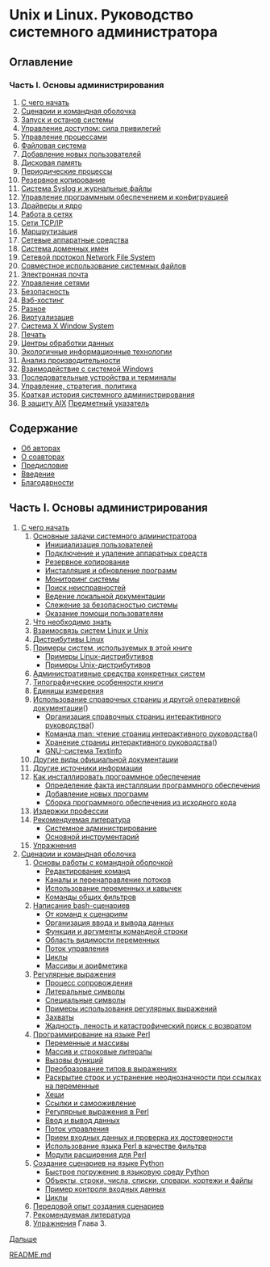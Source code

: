# Unix и Linux. Руководство системного администратора
## Оглавление
### Часть I. Основы администрирования
1. [С чего начать]()
1. [Сценарии и командная оболочка]()
1. [Запуск и останов системы]()
1. [Управление доступом: сила привилегий]()
1. [Управление процессами]()
1. [Файловая система]()
1. [Добавление новых пользователей]()
1. [Дисковая память]()
1. [Периодические процессы]()
1. [Резервное копирование]()
1. [Система Syslog и журнальные файлы]()
1. [Управление программным обеспечением и конфигруацией]()
1. [Драйверы и ядро]()
1. [Работа в сетях]()
1. [Сети TCP/IP]()
1. [Маршрутизация]()
1. [Сетевые аппаратные средства]()
1. [Система доменных имен]()
1. [Сетевой протокол Network File System]()
1. [Совместное использование системных файлов]()
1. [Электронная почта]()
1. [Управление сетями]()
1. [Безопасность]()
1. [Вэб-хостинг]()
1. [Разное]()
1. [Виртуализация]()
1. [Система X Window System]()
1. [Печать]()
1. [Центры обработки данных]()
1. [Экологичные информационные технологии]()
1. [Анализ производительности]()
1. [Взаимодействие с системой Windows]()
1. [Последовательные устройства и терминалы]()
1. [Управление, стратегия, политика]()
1. [Краткая история системного администрирования]()
1. [В защиту AIX]()
[Предметный указатель]()
## Содержание
- [Об авторах]()
- [О соавторах]()
- [Предисловие]()
- [Введение]()
- [Благодарности]()
## Часть I. Основы администрирования
1. [С чего начать]()
    1. [Основные задачи системного администратора]()
        - [Инициализация пользователей]()
        - [Подключение и удаление аппаратных средств]()
        - [Резервное копирование]()
        - [Инсталляция и обновление программ]()
        - [Мониторинг системы]()
        - [Поиск неисправностей]()
        - [Ведение локальной документации]()
        - [Слежение за безопасностью системы]()
        - [Оказание помощи пользователям]()
    1. [Что необходимо знать]()
    1. [Взаимосвязь систем Linux и Unix]()
    1. [Дистрибутивы Linux]()
    1. [Примеры систем, используемых в этой книге]()
        - [Примеры Linux-дистрибутивов]()
        - [Примеры Unix-дистрибутивов]()
    1. [Административные средства конкретных систем]()
    1. [Типографические особенности книги]()
    1. [Единицы измерения]()
    1. [Использование справочных страниц и другой оперативной документации]()()
        - [Организация справочных страниц интерактивного руководства]()()
        - [Команда man: чтение страниц интерактивного руководства]()()
        - [Хранение страниц интерактивного руководства]()()
        - [GNU-система Textinfo]()
    1. [Другие виды официальной документации]()
    1. [Другие источники информации]()
    1. [Как инсталлировать программное обеспечение]()
        - [Определение факта инсталляции программного обеспечения]()
        - [Добавление новых программ]()
        - [Сборка программного обеспечения из исходного кода]()
    1. [Издержки профессии]()
    1. [Рекомендуемая литература]()
        - [Системное администрирование]()
        - [Основной инструментарий]()
    1. [Упражнения]()
1. [Сценарии и командная оболочка]()
    1. [Основы работы с командной оболочкой]()
        - [Редактирование команд]()
        - [Каналы и перенаправление потоков]()
        - [Использование переменных и кавычек]()
        - [Команды общих фильтров]()
    1. [Написание bash-сценариев]()
        - [От команд к сценариям]()
        - [Организация ввода и вывода данных]()
        - [Функции и аргументы командной строки]()
        - [Область видимости переменных]()
        - [Поток управления]()
        - [Циклы]()
        - [Массивы и арифметика]()
    1. [Регулярные выражения]()
        - [Процесс сопровождения]()
        - [Литеральные символы]()
        - [Специальные символы]()
        - [Примеры использования регулярных выражений]()
        - [Захваты]()
        - [Жадность, леность и катастрофический поиск с возвратом]()
    1. [Программирование на языке Perl]()
        - [Переменные и массивы]()
        - [Массив и строковые литералы]()
        - [Вызовы функций]()
        - [Преобразование типов в выражениях]()
        - [Раскрытие строк и устранение неоднозначности при ссылках на переменные]()
        - [Хеши]()
        - [Ссылки и самооживление]()
        - [Регулярные выражения в Perl]()
        - [Ввод и вывод данных]()
        - [Поток управления]()
        - [Прием входных данных и проверка их достоверности]()
        - [Использование языка Perl в качестве фильтра]()
        - [Модули расширения для Perl]()
    1. [Создание сценариев на языке Python]()
        - [Быстрое погружение в языковую среду Python]()
        - [Объекты, строки, числа, списки, словари, кортежи и файлы]()
        - [Пример контроля входных данных]()
        - [Циклы]()
    1. [Передовой опыт создания сценариев]()
    1. [Рекомендуемая литература]()
    1. [Упражнения]()
Глава 3. 


[Дальше](.md)

[README.md](../../../README.md)